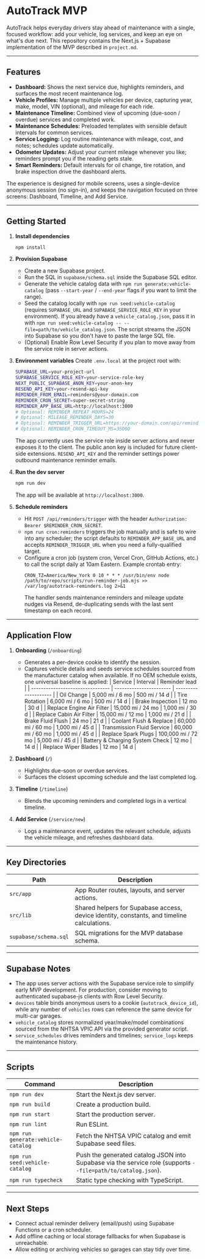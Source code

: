 # AutoTrack MVP

AutoTrack helps everyday drivers stay ahead of maintenance with a single, focused workflow: add your vehicle, log services, and keep an eye on what's due next. This repository contains the Next.js + Supabase implementation of the MVP described in `project.md`.

---

## Features
- **Dashboard:** Shows the next service due, highlights reminders, and surfaces the most recent maintenance log.
- **Vehicle Profiles:** Manage multiple vehicles per device, capturing year, make, model, VIN (optional), and mileage for each ride.
- **Maintenance Timeline:** Combined view of upcoming (due-soon / overdue) services and completed work.
- **Maintenance Schedules:** Preloaded templates with sensible default intervals for common services.
- **Service Logging:** Log routine maintenance with mileage, cost, and notes; schedules update automatically.
- **Odometer Updates:** Adjust your current mileage whenever you like; reminders prompt you if the reading gets stale.
- **Smart Reminders:** Default intervals for oil change, tire rotation, and brake inspection drive the dashboard alerts.

The experience is designed for mobile screens, uses a single-device anonymous session (no sign-in), and keeps the navigation focused on three screens: Dashboard, Timeline, and Add Service.

---

## Getting Started

1. **Install dependencies**
   ```bash
   npm install
   ```

2. **Provision Supabase**
   - Create a new Supabase project.
   - Run the SQL in `supabase/schema.sql` inside the Supabase SQL editor.
   - Generate the vehicle catalog data with `npm run generate:vehicle-catalog` (pass `--start-year` / `--end-year` flags if you want to limit the range).
   - Seed the catalog locally with `npm run seed:vehicle-catalog` (requires `SUPABASE_URL` and `SUPABASE_SERVICE_ROLE_KEY` in your environment). If you already have a `vehicle_catalog.json`, pass it in with `npm run seed:vehicle-catalog -- --file=path/to/vehicle_catalog.json`. The script streams the JSON into Supabase so you don't have to paste the large SQL file.
   - (Optional) Enable Row Level Security if you plan to move away from the service role in server actions.

3. **Environment variables**
   Create `.env.local` at the project root with:
   ```bash
   SUPABASE_URL=your-project-url
   SUPABASE_SERVICE_ROLE_KEY=your-service-role-key
   NEXT_PUBLIC_SUPABASE_ANON_KEY=your-anon-key
   RESEND_API_KEY=your-resend-api-key
   REMINDER_FROM_EMAIL=reminders@your-domain.com
   REMINDER_CRON_SECRET=super-secret-string
   REMINDER_APP_BASE_URL=http://localhost:3000
   # Optional: REMINDER_REPEAT_HOURS=24
   # Optional: MILEAGE_REMINDER_DAYS=30
   # Optional: REMINDER_TRIGGER_URL=https://your-domain.com/api/reminders/trigger
   # Optional: REMINDER_CRON_TIMEOUT_MS=35000
   ```
   The app currently uses the service role inside server actions and never exposes it to the client. The public anon key is included for future client-side extensions. `RESEND_API_KEY` and the reminder settings power outbound maintenance reminder emails.

4. **Run the dev server**
   ```bash
   npm run dev
   ```
   The app will be available at `http://localhost:3000`.

5. **Schedule reminders**
   - Hit `POST /api/reminders/trigger` with the header `Authorization: Bearer $REMINDER_CRON_SECRET`.
   - `npm run cron:reminders` triggers the job manually and is safe to wire into any scheduler; the script defaults to `REMINDER_APP_BASE_URL` and accepts `REMINDER_TRIGGER_URL` when you need a fully-qualified target.
   - Configure a cron job (system cron, Vercel Cron, GitHub Actions, etc.) to call the script daily at 10am Eastern. Example crontab entry:
     ```
     CRON_TZ=America/New_York 0 10 * * * /usr/bin/env node /path/to/repo/scripts/run-reminder-job.mjs >> /var/log/autotrack-reminders.log 2>&1
     ```
     The handler sends maintenance reminders and mileage update nudges via Resend, de-duplicating sends with the last sent timestamp on each record.

---

## Application Flow

1. **Onboarding** (`/onboarding`)
   - Generates a per-device cookie to identify the session.
   - Captures vehicle details and seeds service schedules sourced from the manufacturer catalog when available. If no OEM schedule exists, one universal baseline is applied:
     | Service                          | Interval                | Reminder lead        |
     | -------------------------------- | ----------------------- | -------------------- |
     | Oil Change                       | 5,000 mi / 6 mo         | 500 mi / 14 d        |
     | Tire Rotation                    | 6,000 mi / 6 mo         | 500 mi / 14 d        |
     | Brake Inspection                 | 12 mo                   | 30 d                 |
     | Replace Engine Air Filter        | 15,000 mi / 24 mo       | 1,000 mi / 30 d      |
     | Replace Cabin Air Filter         | 15,000 mi / 12 mo       | 1,000 mi / 21 d      |
     | Brake Fluid Flush                | 24 mo                   | 21 d                 |
     | Coolant Flush & Replace          | 60,000 mi / 60 mo       | 1,000 mi / 45 d      |
     | Transmission Fluid Service       | 60,000 mi / 60 mo       | 1,000 mi / 45 d      |
     | Replace Spark Plugs              | 100,000 mi / 72 mo      | 5,000 mi / 45 d      |
     | Battery & Charging System Check  | 12 mo                   | 14 d                 |
     | Replace Wiper Blades             | 12 mo                   | 14 d                 |

2. **Dashboard** (`/`)
   - Highlights due-soon or overdue services.
   - Surfaces the closest upcoming schedule and the last completed log.

3. **Timeline** (`/timeline`)
   - Blends the upcoming reminders and completed logs in a vertical timeline.

4. **Add Service** (`/service/new`)
   - Logs a maintenance event, updates the relevant schedule, adjusts the vehicle mileage, and refreshes dashboard data.

---

## Key Directories

| Path | Description |
| ---- | ----------- |
| `src/app` | App Router routes, layouts, and server actions. |
| `src/lib` | Shared helpers for Supabase access, device identity, constants, and timeline calculations. |
| `supabase/schema.sql` | SQL migrations for the MVP database schema. |

---

## Supabase Notes

- The app uses server actions with the Supabase service role to simplify early MVP development. For production, consider moving to authenticated supabase-js clients with Row Level Security.
- `devices` table binds anonymous users to a cookie (`autotrack_device_id`), while any number of `vehicles` rows can reference the same device for multi-car garages.
- `vehicle_catalog` stores normalized year/make/model combinations sourced from the NHTSA VPIC API via the provided generator script.
- `service_schedules` drives reminders and timelines; `service_logs` keeps the maintenance history.

---

## Scripts

| Command | Description |
| ------- | ----------- |
| `npm run dev` | Start the Next.js dev server. |
| `npm run build` | Create a production build. |
| `npm run start` | Start the production server. |
| `npm run lint` | Run ESLint. |
| `npm run generate:vehicle-catalog` | Fetch the NHTSA VPIC catalog and emit Supabase seed files. |
| `npm run seed:vehicle-catalog` | Push the generated catalog JSON into Supabase via the service role (supports `--file=path/to/catalog.json`). |
| `npm run typecheck` | Static type checking with TypeScript. |

---

## Next Steps

- Connect actual reminder delivery (email/push) using Supabase Functions or a cron scheduler.
- Add offline caching or local storage fallbacks for when Supabase is unreachable.
- Allow editing or archiving vehicles so garages can stay tidy over time.
